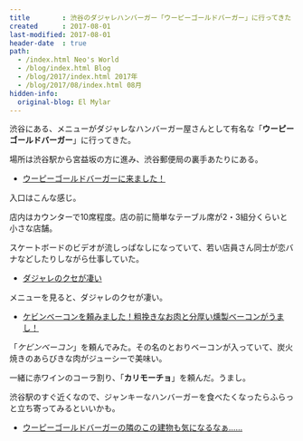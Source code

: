 ```yaml
---
title        : 渋谷のダジャレハンバーガー「ウーピーゴールドバーガー」に行ってきた
created      : 2017-08-01
last-modified: 2017-08-01
header-date  : true
path:
  - /index.html Neo's World
  - /blog/index.html Blog
  - /blog/2017/index.html 2017年
  - /blog/2017/08/index.html 08月
hidden-info:
  original-blog: El Mylar
---
```


渋谷にある、メニューがダジャレなハンバーガー屋さんとして有名な「__ウーピーゴールドバーガー__」に行ってきた。

場所は渋谷駅から宮益坂の方に進み、渋谷郵便局の裏手あたりにある。

- [ウーピーゴールドバーガーに来ました！](https://www.instagram.com/p/BWUUT89g9FC/)

入口はこんな感じ。

店内はカウンターで10席程度。店の前に簡単なテーブル席が2・3組分くらいと小さな店舗。

スケートボードのビデオが流しっぱなしになっていて、若い店員さん同士が恋バナなどしたりしながら仕事していた。

- [ダジャレのクセが凄い](https://www.instagram.com/p/BWUUcLoACiG/)

メニューを見ると、ダジャレのクセが凄い。

- [ケビンベーコンを頼みました！粗挽きなお肉と分厚い燻製ベーコンがうまし！](https://www.instagram.com/p/BWUUmU5A-Ps/)

「_ケビンベーコン_」を頼んでみた。その名のとおりベーコンが入っていて、炭火焼きのあらびきな肉がジューシーで美味い。

一緒に赤ワインのコーラ割り、「__カリモーチョ__」を頼んだ。うまし。

渋谷駅のすぐ近くなので、ジャンキーなハンバーガーを食べたくなったらふらっと立ち寄ってみるといいかも。

- [ウーピーゴールドバーガーの隣のこの建物も気になるなぁ……](https://www.instagram.com/p/BWUUxoNgH2H/)
